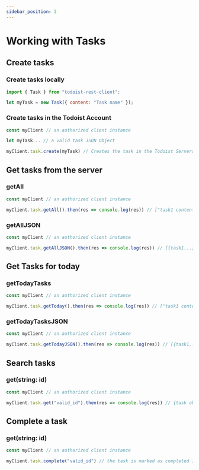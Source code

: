 ```yaml
---
sidebar_position: 2
---
```


# Working with Tasks

## Create tasks

### Create tasks locally

```js
import { Task } from "todoist-rest-client";

let myTask = new Task({ content: "Task name" });
```

### Create tasks in the Todoist Account

```js
const myClient // an authorized client instance

let myTask... // a valid task JSON Object

myClient.task.create(myTask) // Creates the task in the Todoist Servers
```

## Get tasks from the server

### getAll

```js
const myClient // an authorized client instance

myClient.task.getAll().then(res => console.log(res)) // ["task1 content", "task2 content", ...]
```

### getAllJSON

```js
const myClient // an authorized client instance

myClient.task.getAllJSON().then(res => console.log(res)) // [{task1...}, {task2...}, ...]
```

## Get Tasks for today

### getTodayTasks

```js
const myClient // an authorized client instance

myClient.task.getToday().then(res => console.log(res)) // ["task1 content", "task2 content", ...]
```

### getTodayTasksJSON

```js
const myClient // an authorized client instance

myClient.task.getTodayJSON().then(res => console.log(res)) // [{task1...}, {task2...}, ...]
```

## Search tasks

### get(string: id)

```js
const myClient // an authorized client instance

myClient.task.get("valid_id").then(res => console.log(res)) // {task object}
```

## Complete a task

### get(string: id)

```js
const myClient // an authorized client instance

myClient.task.complete("valid_id") // the task is marked as completed in the todoist servers
```
